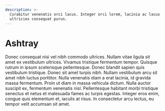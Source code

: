 ```yaml
---
description: >-
  Curabitur venenatis orci lacus. Integer orci lorem, lacinia ac lacus at,
  ultricies consequat purus.
---
```


# Ashtray

Donec consequat nisi vel nibh commodo ultrices. Nullam vitae ligula sit amet ex vestibulum ultrices. Vivamus tristique fermentum tempor. Quisque rutrum in ipsum scelerisque pellentesque. Donec blandit sapien quis vestibulum tristique. Donec sit amet turpis nibh. Nullam vestibulum arcu sit amet nibh luctus porttitor. Nulla venenatis diam a erat lacinia, id gravida massa fermentum. Proin ut diam in massa vehicula dictum. Nulla auctor suscipit ex, fermentum venenatis nisl. Pellentesque habitant morbi tristique senectus et netus et malesuada fames ac turpis egestas. Integer eros enim, congue quis elementum et, iaculis at risus. In consectetur arcu lectus, eu tempor velit accumsan sit amet.

